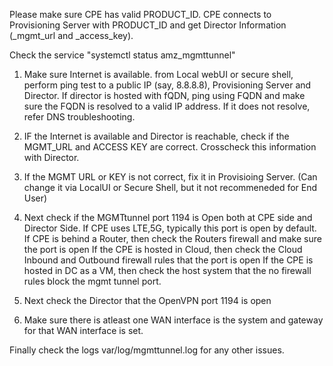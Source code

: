 Please make sure CPE has valid PRODUCT_ID. CPE connects to Provisioning Server with PRODUCT_ID and get Director Information (_mgmt_url and _access_key).

Check the service "systemctl status amz_mgmttunnel"

1) Make sure Internet is available. from Local webUI or secure shell, perform ping test to a public IP (say, 8.8.8.8), Provisioning Server and Director. If director is hosted with fQDN, ping using FQDN and make sure the FQDN is resolved to a valid IP address. If it does not resolve, refer DNS troubleshooting.

2) IF the Internet is available and Director is reachable, check if the MGMT_URL and ACCESS KEY are correct. Crosscheck this information with Director.

3) If the MGMT URL or KEY is not correct, fix it in Provisioing Server. (Can change it via LocalUI or Secure Shell, but it not recommeneded for End User)

4) Next check if the MGMTtunnel port 1194 is Open both at CPE side and Director Side. 
    If CPE uses LTE,5G, typically this port is open by default.
    If CPE is behind a Router, then check the Routers firewall and make sure the port is open
    If the CPE is hosted in Cloud, then check the Cloud Inbound and Outbound firewall rules that the port is open
    If the CPE is hosted in DC as a VM, then check the host system that the no firewall rules block the mgmt tunnel port.
    

5) Next check the Director that the OpenVPN port 1194 is open

6) Make sure there is atleast one WAN interface is the system and gateway for that WAN interface is set. 
    
Finally check the logs var/log/mgmttunnel.log for any other issues. 